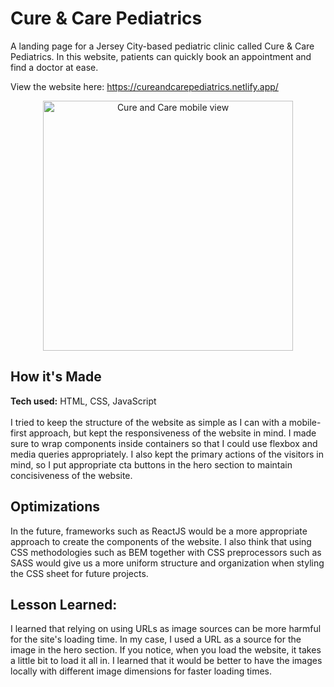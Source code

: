 # Cure & Care Pediatrics
A landing page for a Jersey City-based pediatric clinic called Cure &amp; Care Pediatrics. In this website, patients can quickly book an appointment and find a doctor at ease.

View the website here: https://cureandcarepediatrics.netlify.app/
<br>
<div align='center'>
  <img src="/images/Cure-and-Care-Pediatrics-showcase.gif" height='400px' alt="Cure and Care mobile view">
</div>

## How it's Made
__Tech used:__ HTML, CSS, JavaScript
<br><br>
I tried to keep the structure of the website as simple as I can with a mobile-first approach, but kept the responsiveness of the website in mind. I made sure to wrap components inside containers so that I could use flexbox and media queries appropriately. I also kept the primary actions of the visitors in mind, so I put appropriate cta buttons in the hero section to maintain concisiveness of the website.

## Optimizations
In the future, frameworks such as ReactJS would be a more appropriate approach to create the components of the website. I also think that using CSS methodologies such as BEM together with CSS preprocessors such as SASS would give us a more uniform structure and organization when styling the CSS sheet for future projects.

## Lesson Learned:
I learned that relying on using URLs as image sources can be more harmful for the site's loading time. In my case, I used a URL as a source for the image in the hero section. If you notice, when you load the website, it takes a little bit to load it all in. I learned that it would be better to have the images locally with different image dimensions for faster loading times.
